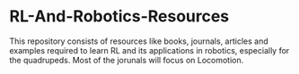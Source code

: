 # RL-And-Robotics-Resources
This repository consists of resources like books, journals, articles and examples required to learn RL and its applications in robotics, especially for the quadrupeds.
Most of the jorunals will focus on Locomotion.
